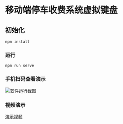 # 移动端停车收费系统虚拟键盘

## 初始化
```
npm install
```

### 运行
```
npm run serve
```

### 手机扫码查看演示
![软件运行截图](https://nunini-dataset-public.oss-cn-beijing.aliyuncs.com/p1.nunini.com/images/p1_example_qrcode.png "演示二维码")

### 视频演示
[演示视频](https://nunini-dataset-public.oss-cn-beijing.aliyuncs.com/p1.nunini.com/video/p1_demo_video.mp4 "演示视频")
